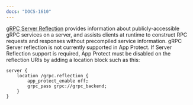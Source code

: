 ```yaml
---
docs: "DOCS-1610"
---
```


[gRPC Server Reflection](https://grpc.github.io/grpc/core/md_doc_server_reflection_tutorial.html) provides information about publicly-accessible gRPC services on a server, and assists clients at runtime to construct RPC requests and responses without precompiled service information. gRPC Server reflection is not currently supported in App Protect. If Server Reflection support is required, App Protect must be disabled on the reflection URIs by adding a location block such as this:

```nginx
server {
    location /grpc.reflection {
        app_protect_enable off;
        grpc_pass grpc://grpc_backend;
    }
}
```